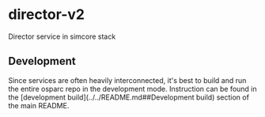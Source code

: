 # director-v2

Director service in simcore stack

## Development

Since services are often heavily interconnected, it's best to build and run the entire osparc repo in the development mode.
Instruction can be found in the [development build](../../README.md##Development build) section of the main README.
